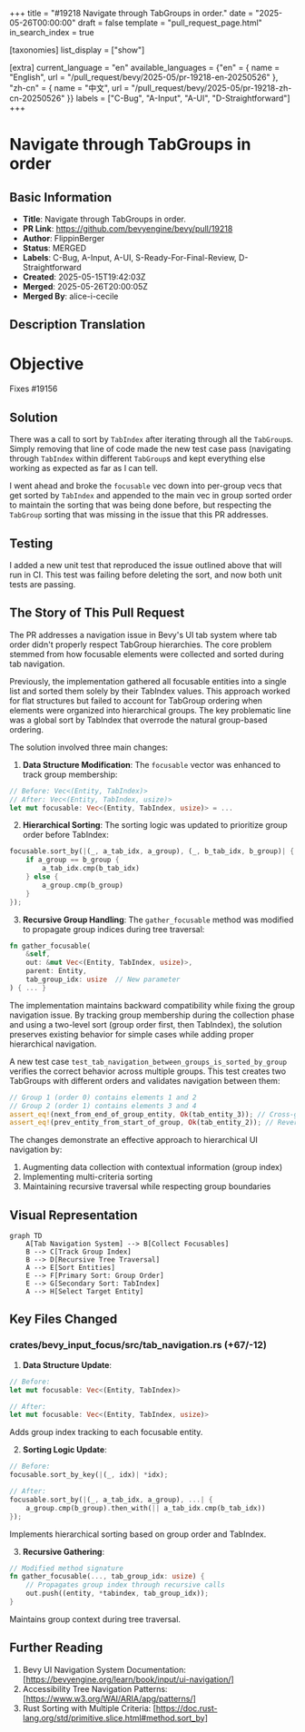 +++
title = "#19218 Navigate through TabGroups in order."
date = "2025-05-26T00:00:00"
draft = false
template = "pull_request_page.html"
in_search_index = true

[taxonomies]
list_display = ["show"]

[extra]
current_language = "en"
available_languages = {"en" = { name = "English", url = "/pull_request/bevy/2025-05/pr-19218-en-20250526" }, "zh-cn" = { name = "中文", url = "/pull_request/bevy/2025-05/pr-19218-zh-cn-20250526" }}
labels = ["C-Bug", "A-Input", "A-UI", "D-Straightforward"]
+++

# Navigate through TabGroups in order

## Basic Information
- **Title**: Navigate through TabGroups in order.
- **PR Link**: https://github.com/bevyengine/bevy/pull/19218
- **Author**: FlippinBerger
- **Status**: MERGED
- **Labels**: C-Bug, A-Input, A-UI, S-Ready-For-Final-Review, D-Straightforward
- **Created**: 2025-05-15T19:42:03Z
- **Merged**: 2025-05-26T20:00:05Z
- **Merged By**: alice-i-cecile

## Description Translation
# Objective
Fixes #19156

## Solution
There was a call to sort by `TabIndex` after iterating through all the `TabGroup`s. Simply removing that line of code made the new test case pass (navigating through `TabIndex` within different `TabGroup`s and kept everything else working as expected as far as I can tell. 

I went ahead and broke the `focusable` vec down into per-group vecs that get sorted by `TabIndex` and appended to the main vec in group sorted order to maintain the sorting that was being done before, but respecting the `TabGroup` sorting that was missing in the issue that this PR addresses.

## Testing
I added a new unit test that reproduced the issue outlined above that will run in CI. This test was failing before deleting the sort, and now both unit tests are passing. 

## The Story of This Pull Request

The PR addresses a navigation issue in Bevy's UI tab system where tab order didn't properly respect TabGroup hierarchies. The core problem stemmed from how focusable elements were collected and sorted during tab navigation.

Previously, the implementation gathered all focusable entities into a single list and sorted them solely by their TabIndex values. This approach worked for flat structures but failed to account for TabGroup ordering when elements were organized into hierarchical groups. The key problematic line was a global sort by TabIndex that overrode the natural group-based ordering.

The solution involved three main changes:

1. **Data Structure Modification**: The `focusable` vector was enhanced to track group membership:
```rust
// Before: Vec<(Entity, TabIndex)>
// After: Vec<(Entity, TabIndex, usize)>
let mut focusable: Vec<(Entity, TabIndex, usize)> = ...
```

2. **Hierarchical Sorting**: The sorting logic was updated to prioritize group order before TabIndex:
```rust
focusable.sort_by(|(_, a_tab_idx, a_group), (_, b_tab_idx, b_group)| {
    if a_group == b_group {
        a_tab_idx.cmp(b_tab_idx)
    } else {
        a_group.cmp(b_group)
    }
});
```

3. **Recursive Group Handling**: The `gather_focusable` method was modified to propagate group indices during tree traversal:
```rust
fn gather_focusable(
    &self,
    out: &mut Vec<(Entity, TabIndex, usize)>,
    parent: Entity,
    tab_group_idx: usize  // New parameter
) { ... }
```

The implementation maintains backward compatibility while fixing the group navigation issue. By tracking group membership during the collection phase and using a two-level sort (group order first, then TabIndex), the solution preserves existing behavior for simple cases while adding proper hierarchical navigation.

A new test case `test_tab_navigation_between_groups_is_sorted_by_group` verifies the correct behavior across multiple groups. This test creates two TabGroups with different orders and validates navigation between them:
```rust
// Group 1 (order 0) contains elements 1 and 2
// Group 2 (order 1) contains elements 3 and 4
assert_eq!(next_from_end_of_group_entity, Ok(tab_entity_3)); // Cross-group navigation
assert_eq!(prev_entity_from_start_of_group, Ok(tab_entity_2)); // Reverse cross-group
```

The changes demonstrate an effective approach to hierarchical UI navigation by:
1. Augmenting data collection with contextual information (group index)
2. Implementing multi-criteria sorting
3. Maintaining recursive traversal while respecting group boundaries

## Visual Representation

```mermaid
graph TD
    A[Tab Navigation System] --> B[Collect Focusables]
    B --> C[Track Group Index]
    B --> D[Recursive Tree Traversal]
    A --> E[Sort Entities]
    E --> F[Primary Sort: Group Order]
    E --> G[Secondary Sort: TabIndex]
    A --> H[Select Target Entity]
```

## Key Files Changed

### crates/bevy_input_focus/src/tab_navigation.rs (+67/-12)
1. **Data Structure Update**:
```rust
// Before:
let mut focusable: Vec<(Entity, TabIndex)> 

// After:
let mut focusable: Vec<(Entity, TabIndex, usize)>
```
Adds group index tracking to each focusable entity.

2. **Sorting Logic Update**:
```rust
// Before:
focusable.sort_by_key(|(_, idx)| *idx);

// After:
focusable.sort_by(|(_, a_tab_idx, a_group), ...| {
    a_group.cmp(b_group).then_with(|| a_tab_idx.cmp(b_tab_idx))
});
```
Implements hierarchical sorting based on group order and TabIndex.

3. **Recursive Gathering**:
```rust
// Modified method signature
fn gather_focusable(..., tab_group_idx: usize) {
    // Propagates group index through recursive calls
    out.push((entity, *tabindex, tab_group_idx));
}
```
Maintains group context during tree traversal.

## Further Reading

1. Bevy UI Navigation System Documentation: [https://bevyengine.org/learn/book/input/ui-navigation/]
2. Accessibility Tree Navigation Patterns: [https://www.w3.org/WAI/ARIA/apg/patterns/]
3. Rust Sorting with Multiple Criteria: [https://doc.rust-lang.org/std/primitive.slice.html#method.sort_by]